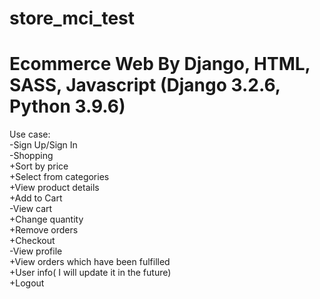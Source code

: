 # store_mci_test
# Ecommerce Web By Django, HTML, SASS, Javascript (Django 3.2.6, Python 3.9.6)
Use case: </br>
-Sign Up/Sign In </br>
-Shopping</br>
+Sort by price</br>
+Select from categories</br>
+View product details</br>
+Add to Cart</br>
-View cart</br>
+Change quantity</br>
+Remove orders</br>
+Checkout</br>
-View profile</br>
+View orders which have been fulfilled</br>
+User info( I will update it in the future)</br>
+Logout

